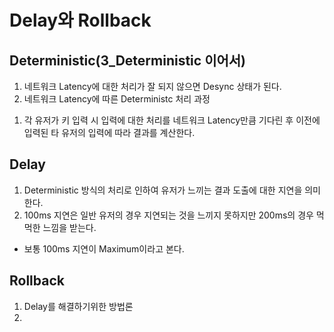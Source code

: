 # Delay와 Rollback
## Deterministic(3_Deterministic 이어서)
1. 네트워크 Latency에 대한 처리가 잘 되지 않으면 Desync 상태가 된다.
2. 네트워크 Latency에 따른 Deterministc 처리 과정
  1) 각 유저가 키 입력 시 입력에 대한 처리를 네트워크 Latency만큼 기다린 후 이전에 입력된 타 유저의 입력에 따라 결과를 계산한다.

## Delay
1. Deterministic 방식의 처리로 인하여 유저가 느끼는 결과 도출에 대한 지연을 의미한다.
2. 100ms 지연은 일반 유저의 경우 지연되는 것을 느끼지 못하지만 200ms의 경우 먹먹한 느낌을 받는다.
  * 보통 100ms 지연이 Maximum이라고 본다.

## Rollback
1. Delay를 해결하기위한 방법론
2. 
